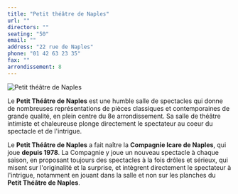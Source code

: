 ```yaml
---
title: "Petit théâtre de Naples"
url: ""
directors: ""
seating: "50"
email: ""
address: "22 rue de Naples"
phone: "01 42 63 23 35"
fax: ""
arrondissement: 8
---
```


![Petit théâtre de Naples](../images/8eme/petit-theatre-de-naples/petit-theatre-de-naples-1.jpg)

Le **Petit Théâtre de Naples** est une humble salle de spectacles qui donne de nombreuses représentations de pièces classiques et contemporaines de grande qualité, en plein centre du 8e arrondissement. Sa salle de théâtre intimiste et chaleureuse plonge directement le spectateur au coeur du spectacle et de l'intrigue.

Le **Petit Théâtre de Naples** a fait naître la **Compagnie Icare de Naples**, qui joue **depuis 1978**. La Compagnie y joue un nouveau spectacle à chaque saison, en proposant toujours des spectacles à la fois drôles et sérieux, qui misent sur l'originalité et la surprise, et intègrent directement le spectateur à l'intrigue, notamment en jouant dans la salle et non sur les planches du **Petit Théâtre de Naples**.
